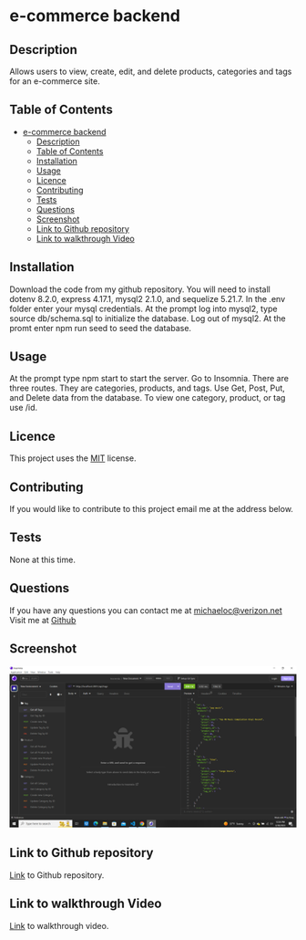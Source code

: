 # e-commerce backend

## Description
Allows users to view, create, edit, and delete products, categories and tags for an e-commerce site.  

## Table of Contents
- [e-commerce backend](#e-commerce-backend)
  - [Description](#description)
  - [Table of Contents](#table-of-contents)
  - [Installation](#installation)
  - [Usage](#usage)
  - [Licence](#licence)
  - [Contributing](#contributing)
  - [Tests](#tests)
  - [Questions](#questions)
  - [Screenshot](#screenshot)
  - [Link to Github repository](#link-to-github-repository)
  - [Link to walkthrough Video](#link-to-walkthrough-video)


## Installation
Download the code from my github repository. You will need to install dotenv 8.2.0, express 4.17.1, mysql2 2.1.0, and sequelize 5.21.7. In the .env folder enter your mysql credentials. At the prompt log into mysql2, type source db/schema.sql to initialize the database. Log out of mysql2. At the promt enter npm run seed to seed the database.
## Usage
At the prompt type npm start to start the server.  Go to Insomnia. There are three routes. They are categories, products, and tags. Use Get, Post, Put, and Delete data from the database. To view one category, product, or tag use /id.
## Licence
This project uses the [MIT](https://opensource.org/license/mit/) license.

## Contributing
If you would like to contribute to this project email me at the address below.
## Tests
None at this time.
## Questions
If you have any questions you can contact me at [michaeloc@verizon.net](michaeloc@verizon.net)  
Visit me at [Github](https://github.com/michaeloc1)
## Screenshot
![](./assets/images/e-commerce_screenshot.png)
## Link to Github repository
[Link](https://github.com/michaeloc1/e-commerce) to Github repository.
## Link to walkthrough Video
[Link](https://www.youtube.com/watch?v=g_qA9lt1NdQ) to walkthrough video.


